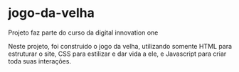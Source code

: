 # jogo-da-velha
Projeto faz parte do curso da digital innovation one

Neste projeto, foi construido o jogo da velha, utilizando somente HTML para estruturar o site, 
CSS para estilizar e dar vida a ele, e Javascript para criar toda suas interações.
